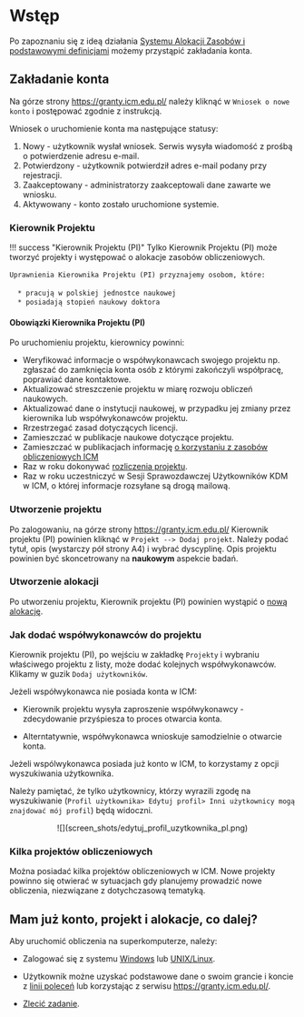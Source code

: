 
# Wstęp

Po zapoznaniu się z ideą działania [Systemu Alokacji Zasobów i podstawowymi definicjami](./wstep_i_definicje.pl.md) możemy przystąpić zakładania konta.

## Zakładanie konta

Na górze strony <https://granty.icm.edu.pl/> należy kliknąć w `Wniosek o nowe konto` i postępować zgodnie z instrukcją.

Wniosek o uruchomienie konta ma następujące statusy:

1. Nowy - użytkownik wysłał wniosek. Serwis wysyła wiadomość z prośbą o potwierdzenie adresu e-mail.
2. Potwierdzony - użytkownik potwierdził adres e-mail podany przy rejestracji.
3. Zaakceptowany - administratorzy zaakceptowali dane zawarte we wniosku.
4. Aktywowany - konto zostało uruchomione systemie.

### Kierownik Projektu

!!! success "Kierownik Projektu (PI)"
    Tylko Kierownik Projektu (PI) może tworzyć projekty i występować o alokacje zasobów obliczeniowych.

    Uprawnienia Kierownika Projektu (PI) przyznajemy osobom, które:

      * pracują w polskiej jednostce naukowej
      * posiadają stopień naukowy doktora

#### Obowiązki Kierownika Projektu (PI)

Po uruchomieniu projektu, kierownicy powinni:

* Weryfikować informacje o współwykonawcach swojego projektu np.
zgłaszać do zamknięcia konta osób z którymi zakończyli współpracę, poprawiać dane kontaktowe.
* Aktualizować streszczenie projektu w miarę rozwoju obliczeń naukowych.
* Aktualizować dane o instytucji naukowej, w przypadku jej zmiany przez kierownika lub współwykonawców projektu.
* Rrzestrzegać zasad dotyczących licencji.
* Zamieszczać w publikacje naukowe dotyczące projektu.
* Zamieszczać w publikacjach informację [o korzystaniu z zasobów obliczeniowych ICM](./sprawozdanie_z_projektu.pl.md#publikacje)
* Raz w roku dokonywać [rozliczenia projektu](./sprawozdanie_z_projektu.pl.md).
* Raz w roku uczestniczyć w Sesji Sprawozdawczej Użytkowników KDM w ICM, o której informacje rozsyłane są drogą mailową.

### Utworzenie projektu

Po zalogowaniu, na górze strony <https://granty.icm.edu.pl/> Kierownik projektu (PI) powinien kliknąć w `Projekt --> Dodaj projekt`.
Należy podać tytuł, opis (wystarczy pół strony A4) i wybrać dyscyplinę.
Opis projektu powinien być skoncetrowany na **naukowym** aspekcie badań.

### Utworzenie alokacji

Po utworzeniu projektu, Kierownik projektu (PI) powinien wystąpić o [nową alokację](./wnioskowanie_o_alokacje.pl.md).

### Jak dodać współwykonawców do projektu

Kierownik projektu (PI), po wejściu w zakładkę `Projekty` i wybraniu
właściwego projektu z listy, może dodać kolejnych współwykonawców.
Klikamy w guzik `Dodaj użytkowników`.

Jeżeli współwykonawca nie posiada konta w ICM:

* Kierownik projektu wysyła zaproszenie współwykonawcy - zdecydowanie przyśpiesza to proces otwarcia konta.

* Alterntatywnie, współwykonawca wnioskuje samodzielnie o otwarcie konta.
  
Jeżeli wspólwykonawca posiada już konto w ICM, 
to korzystamy z opcji wyszukiwania użytkownika.

Należy pamiętać, że tylko użytkownicy, którzy wyrazili zgodę na wyszukiwanie (`Profil użytkownika> Edytuj profil> Inni użytkownicy mogą znajdować mój profil`) będą widoczni.

<center> ![](screen_shots/edytuj_profil_uzytkownika_pl.png) </center>

### Kilka projektów obliczeniowych

Można posiadać kilka projektów obliczeniowych w ICM.
Nowe projekty powinno się otwierać w sytuacjach gdy planujemy prowadzić nowe obliczenia, niezwiązane z dotychczasową tematyką.

## Mam już konto, projekt i alokacje, co dalej?

Aby uruchomić obliczenia na superkomputerze, należy:

* Zalogować się z systemu [Windows](../Tutorials/Logowanie/ssh_windows.pl.md) lub [UNIX/Linux](../Tutorials/Logowanie/ssh.pl.md).

* Użytkownik możne uzyskać podstawowe dane o swoim grancie i koncie z [linii poleceń](../Tutorials/HPC-intro/status_grantu_i_konta.md) lub korzystając z serwisu <https://granty.icm.edu.pl/>.

* [Zlecić zadanie](../Tutorials/HPC-intro/slurm_intro.md).
